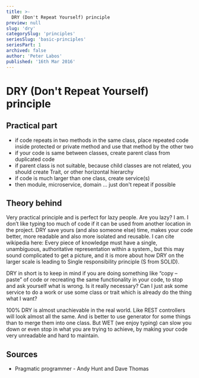 ```yaml
---
title: >-
  DRY (Don't Repeat Yourself) principle
preview: null
slug: 'dry'
categorySlug: 'principles'
seriesSlug: 'basic-principles'
seriesPart: 1
archived: false
author: 'Peter Labos'
published: '16th Mar 2016'
---
```

# DRY (Don't Repeat Yourself) principle

## Practical part
- if code repeats in two methods in the same class, place repeated code inside protected or private method and use that method by the other two
- if your code is same between classes, create parent class from duplicated code
- if parent class is not suitable, because child classes are not related, you should create Trait, or other horizontal hierarchy
- if code is much larger than one class, create service(s)
- then module, microservice, domain ... just don't repeat if possible

## Theory behind
Very practical principle and is perfect for lazy people. Are you lazy? I am. I don’t like typing too much of code if it can be used from another location in the project. DRY save yours (and also someone else) time, makes your code better, more readable and also more isolated and reusable. I can cite wikipedia here: Every piece of knowledge must have a single, unambiguous, authoritative representation within a system., but this may sound complicated to get a picture, and it is more about how DRY on the larger scale is leading to Single responsibility principle (S from SOLID).

DRY in short is to keep in mind if you are doing something like “copy – paste” of code or recreating the same functionality in your code, to stop and ask yourself what is wrong. Is it really necessary? Can I just ask some service to do a work or use some class or trait which is already do the thing what I want?

100% DRY is almost unachievable in the real world. Like REST controllers will look almost all the same. And is better to use generator for some things than to merge them into one class. But WET (we enjoy typing) can slow you down or even stop in what you are trying to achieve, by making your code very unreadable and hard to maintain.

## Sources
- Pragmatic programmer - Andy Hunt and Dave Thomas
